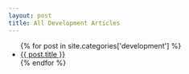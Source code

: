 ```yaml
---
layout: post
title: All Development Articles 
---
```

<ul>
{% for post in site.categories['development'] %}
    <li><a href="{{ post.url }}">{{ post.title }}</a></li>
{% endfor %}
</ul>

